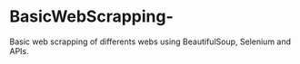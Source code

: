 # BasicWebScrapping-
Basic web scrapping of differents webs using BeautifulSoup, Selenium and APIs.
